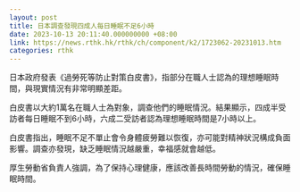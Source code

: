 ```yaml
---
layout: post
title: 日本調查發現四成人每日睡眠不足6小時
date: 2023-10-13 20:11:40.000000000 +08:00
link: https://news.rthk.hk/rthk/ch/component/k2/1723062-20231013.htm
categories: rthk
---
```


日本政府發表《過勞死等防止對策白皮書》，指部分在職人士認為的理想睡眠時間，與現實情況有非常明顯差距。

白皮書以大約1萬名在職人士為對象，調查他們的睡眠情況。結果顯示，四成半受訪者每日睡眠不到6小時，六成二受訪者認為理想睡眠時間是7小時以上。

白皮書指出，睡眠不足不單止會令身體疲勞難以恢復，亦可能對精神狀況構成負面影響。調查亦發現，缺乏睡眠情況越嚴重，幸福感就會越低。

厚生勞動省負責人強調，為了保持心理健康，應該改善長時間勞動的情況，確保睡眠時間。
